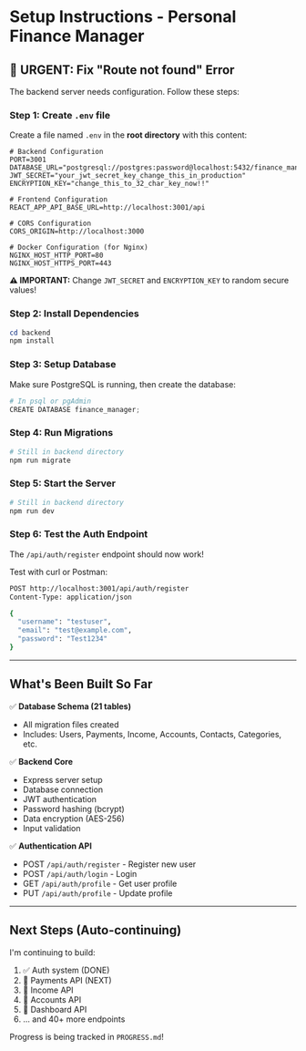 # Setup Instructions - Personal Finance Manager

## 🚨 URGENT: Fix "Route not found" Error

The backend server needs configuration. Follow these steps:

### Step 1: Create `.env` file

Create a file named `.env` in the **root directory** with this content:

```env
# Backend Configuration
PORT=3001
DATABASE_URL="postgresql://postgres:password@localhost:5432/finance_manager"
JWT_SECRET="your_jwt_secret_key_change_this_in_production"
ENCRYPTION_KEY="change_this_to_32_char_key_now!!"

# Frontend Configuration
REACT_APP_API_BASE_URL=http://localhost:3001/api

# CORS Configuration
CORS_ORIGIN=http://localhost:3000

# Docker Configuration (for Nginx)
NGINX_HOST_HTTP_PORT=80
NGINX_HOST_HTTPS_PORT=443
```

**⚠️ IMPORTANT:** Change `JWT_SECRET` and `ENCRYPTION_KEY` to random secure values!

### Step 2: Install Dependencies

```powershell
cd backend
npm install
```

### Step 3: Setup Database

Make sure PostgreSQL is running, then create the database:

```powershell
# In psql or pgAdmin
CREATE DATABASE finance_manager;
```

### Step 4: Run Migrations

```powershell
# Still in backend directory
npm run migrate
```

### Step 5: Start the Server

```powershell
# Still in backend directory
npm run dev
```

### Step 6: Test the Auth Endpoint

The `/api/auth/register` endpoint should now work!

Test with curl or Postman:

```bash
POST http://localhost:3001/api/auth/register
Content-Type: application/json

{
  "username": "testuser",
  "email": "test@example.com",
  "password": "Test1234"
}
```

---

## What's Been Built So Far

✅ **Database Schema (21 tables)**
- All migration files created
- Includes: Users, Payments, Income, Accounts, Contacts, Categories, etc.

✅ **Backend Core**
- Express server setup
- Database connection
- JWT authentication
- Password hashing (bcrypt)
- Data encryption (AES-256)
- Input validation

✅ **Authentication API**
- POST `/api/auth/register` - Register new user
- POST `/api/auth/login` - Login
- GET `/api/auth/profile` - Get user profile
- PUT `/api/auth/profile` - Update profile

---

## Next Steps (Auto-continuing)

I'm continuing to build:
1. ✅ Auth system (DONE)
2. 🔄 Payments API (NEXT)
3. 🔄 Income API
4. 🔄 Accounts API
5. 🔄 Dashboard API
6. ... and 40+ more endpoints

Progress is being tracked in `PROGRESS.md`!

